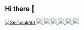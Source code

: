 ## Hi there 👋

<p align="left">
  <a href="https://github.com/Seinosuke01/Seinosuke01/">
    <img src="https://komarev.com/ghpvc/?username=Seinosuke01" alt="Seinosuke01" />
  </a>
  <a href="http://twitter.com/Seinosuke01">
    <img height="20" src="https://img.shields.io/twitter/follow/Seinosuke01?label=Twitter&logo=twitter&style=flat" />
  </a>
  <a href="https://github.com/Seinosuke01">
    <img height="20" src="https://img.shields.io/github/followers/Seinosuke01?label=follow&logo=github&style=flat" />
  </a>
  <a href="https://www.reddit.com/user/Seinosuke01">
    <img height="20" src="https://img.shields.io/reddit/user-karma/combined/Seinosuke01?label=Reddit&logo=reddit&style=flat" />
  </a>
  <a href="https://stackoverflow.com/users/5720201/Seinosuke01">
    <img height="20" src="https://img.shields.io/stackexchange/stackoverflow/r/5720201?label=StackOverflow&logo=stack-overflow&style=flat" />
  </a>
  <a href="http://qiita.com/Seinosuke01">
    <img height="20" src="https://qiita-badge.apiapi.app/s/Seinosuke01/posts.svg" />
  </a>
  <a href="http://qiita.com/Seinosuke01">
    <img height="20" src="https://qiita-badge.apiapi.app/s/Seinosuke01/contributions.svg" />
  </a>
</p>

